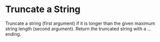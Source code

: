 # Truncate a String

Truncate a string (first argument) if it is longer than the given maximum string length (second argument). Return the truncated string with a ... ending.